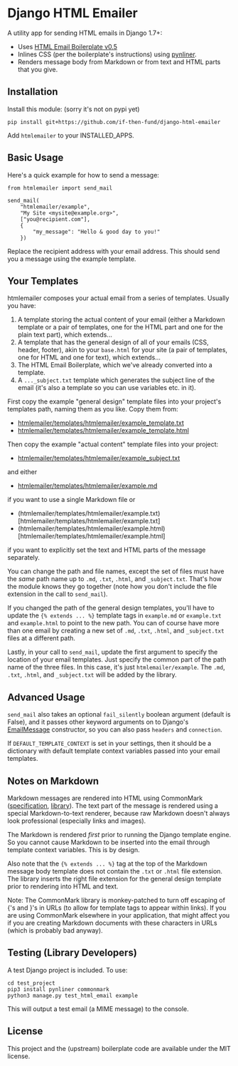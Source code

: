 Django HTML Emailer
===================

A utility app for sending HTML emails in Django 1.7+:

* Uses [HTML Email Boilerplate v0.5](http://htmlemailboilerplate.com/)
* Inlines CSS (per the boilerplate's instructions) using [pynliner](https://pythonhosted.org/pynliner/).
* Renders message body from Markdown or from text and HTML parts that you give.

Installation
------------

Install this module: (sorry it's not on pypi yet)

	pip install git+https://github.com/if-then-fund/django-html-emailer

Add `htmlemailer` to your INSTALLED_APPS.

Basic Usage
-----------

Here's a quick example for how to send a message:

	from htmlemailer import send_mail

	send_mail(
		"htmlemailer/example",
		"My Site <mysite@example.org>",
		["you@recipient.com"],
		{
			"my_message": "Hello & good day to you!"
		})

Replace the recipient address with your email address. This should send you a message using the example template.

Your Templates
--------------

htmlemailer composes your actual email from a series of templates. Usually you have:

1. A template storing the actual content of your email (either a Markdown template or a pair of templates, one for the HTML part and one for the plain text part), which extends...
2. A template that has the general design of all of your emails (CSS, header, footer), akin to your `base.html` for your site (a pair of templates, one for HTML and one for text), which extends...
3. The HTML Email Boilerplate, which we've already converted into a template.
4. A `..._subject.txt` template which generates the subject line of the email (it's also a template so you can use variables etc. in it).

First copy the example "general design" template files into your project's templates path, naming them as you like. Copy them from:

* [htmlemailer/templates/htmlemailer/example_template.txt](htmlemailer/templates/htmlemailer/example_template.txt)
* [htmlemailer/templates/htmlemailer/example_template.html](htmlemailer/templates/htmlemailer/example_template.html)

Then copy the example "actual content" template files into your project:

* [htmlemailer/templates/htmlemailer/example_subject.txt](htmlemailer/templates/htmlemailer/example_subject.txt)

and either

* [htmlemailer/templates/htmlemailer/example.md](htmlemailer/templates/htmlemailer/example.md)

if you want to use a single Markdown file or

* (htmlemailer/templates/htmlemailer/example.txt)[htmlemailer/templates/htmlemailer/example.txt]
* (htmlemailer/templates/htmlemailer/example.html)[htmlemailer/templates/htmlemailer/example.html]

if you want to explicitly set the text and HTML parts of the message separately.

You can change the path and file names, except the set of files must have the *same* path name up to `.md`, `.txt`, `.html`, and `_subject.txt`. That's how the module knows they go together (note how you don't include the file extension in the call to `send_mail`).

If you changed the path of the general design templates, you'll have to update the `{% extends ... %}` template tags in `example.md` or `example.txt` and `example.html` to point to the new path. You can of course have more than one email by creating a new set of `.md`, `.txt`, `.html`, and `_subject.txt` files at a different path.

Lastly, in your call to `send_mail`, update the first argument to specify the location of your email templates. Just specify the common part of the path name of the three files. In this case, it's just `htmlemailer/example`. The `.md`, `.txt`, `.html`, and `_subject.txt` will be added by the library.

Advanced Usage
--------------

`send_mail` also takes an optional `fail_silently` boolean argument (default is False), and it passes other keyword arguments on to Django's [EmailMessage](https://docs.djangoproject.com/en/1.7/topics/email/#django.core.mail.EmailMessage) constructor, so you can also pass `headers` and `connection`.

If `DEFAULT_TEMPLATE_CONTEXT` is set in your settings, then it should be a dictionary with default template context variables passed into your email templates.

Notes on Markdown
-----------------

Markdown messages are rendered into HTML using CommonMark ([specification](http://spec.commonmark.org/), [library](https://pypi.python.org/pypi/CommonMark)). The text part of the message is rendered using a special Markdown-to-text renderer, because raw Markdown doesn't always look professional (especially links and images).

The Markdown is rendered *first* prior to running the Django template engine. So you cannot cause Markdown to be inserted into the email through template context variables. This is by design.

Also note that the `{% extends ... %}` tag at the top of the Markdown message body template does not contain the `.txt` or `.html` file extension. The library inserts the right file extension for the general design template prior to rendering into HTML and text.

Note: The CommonMark library is monkey-patched to turn off escaping of {'s and }'s in URLs (to allow for template tags to appear within links). If you are using CommonMark elsewhere in your application, that might affect you if you are creating Markdown documents with these characters in URLs (which is probably bad anyway).

Testing (Library Developers)
----------------------------

A test Django project is included. To use:

	cd test_project
	pip3 install pynliner commonmark
	python3 manage.py test_html_email example

This will output a test email (a MIME message) to the console.

License
-------

This project and the (upstream) boilerplate code are available under the MIT license.
